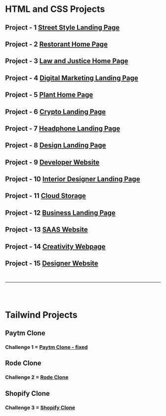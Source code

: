 # HTML and CSS Projects

## Project - 1 [Street Style Landing Page](https://ujjawalmaurya.github.io/Street-Style-Landing-Page)

## Project - 2 [Restorant Home Page](https://ujjawalmaurya.github.io/Restaurant-Pome-Hage)

## Project - 3 [Law and Justice Home Page](https://ujjawalmaurya.github.io/Law-and-Justice-Home-Page)

## Project - 4 [Digital Marketing Landing Page](https://ujjawalmaurya.github.io/Digital-Marketing-Landing-Page)

## Project - 5 [Plant Home Page](https://ujjawalmaurya.github.io/Plant-home-page)

## Project - 6 [Crypto Landing Page](https://ujjawalmaurya.github.io/Crypto-landing-page)

## Project - 7 [Headphone Landing Page](https://ujjawalmaurya.github.io/Headphone-Landing-Page/)

## Project - 8 [Design Landing Page](https://ujjawalmaurya.github.io/Design-Landing-Page)

## Project - 9 [Developer Website](https://ujjawalmaurya.github.io/Developer-Website)

## Project - 10 [Interior Designer Landing Page](https://ujjawalmaurya.github.io/Interior-Designer-Landing-Page)

## Project - 11 [Cloud Storage](https://ujjawalmaurya.github.io/Cloud-Storage-Website)

## Project - 12 [Business Landing Page](https://ujjawalmaurya.github.io/Business-Landing-Page)

## Project - 13 [SAAS Website](https://ujjawalmaurya.github.io/SAAS-Website)

## Project - 14 [Creativity Webpage](https://ujjawalmaurya.github.io/SAAS-Website)

## Project - 15 [Designer Website](https://ujjawalmaurya.github.io/Designer-website)

<br>

---

<br>
<br>

# Tailwind Projects

## Paytm Clone

### Challenge 1 = [Paytm Clone - fixed](https://ujjawalmaurya.github.io/Paytm-clone)

## Rode Clone

### Challenge 2 = [Rode Clone](https://ujjawalmaurya.github.io/Rode-clone/)

## Shopify Clone

### Challenge 3 = [Shopify Clone](https://ujjawalmaurya.github.io/Shopify-Clone)
